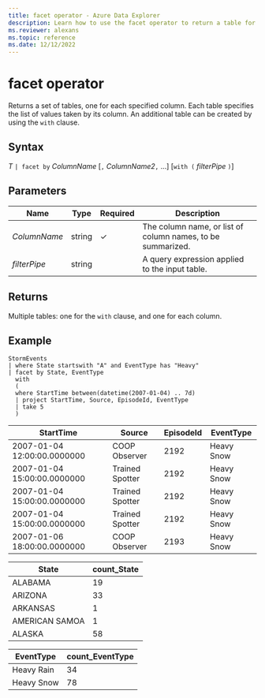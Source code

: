 ```yaml
---
title: facet operator - Azure Data Explorer
description: Learn how to use the facet operator to return a table for each specified column.
ms.reviewer: alexans
ms.topic: reference
ms.date: 12/12/2022
---
```

# facet operator

Returns a set of tables, one for each specified column.
Each table specifies the list of values taken by its column.
An additional table can be created by using the `with` clause.

## Syntax

*T* `| facet by` *ColumnName* [`,` *ColumnName2*`,` ...] [`with (` *filterPipe* `)`]

## Parameters

| Name | Type | Required | Description |
|--|--|--|--|
| *ColumnName* | string | &check; | The column name, or list of column names, to be summarized.|
| *filterPipe* | string | | A query expression applied to the input table.|

## Returns

Multiple tables: one for the `with` clause, and one for each column.

## Example

<!-- csl: https://help.kusto.windows.net/Samples -->
```kusto
StormEvents
| where State startswith "A" and EventType has "Heavy"
| facet by State, EventType
  with 
  (
  where StartTime between(datetime(2007-01-04) .. 7d) 
  | project StartTime, Source, EpisodeId, EventType
  | take 5
  )
```

|StartTime|Source|EpisodeId|EventType|
|---|---|---|---|
|2007-01-04 12:00:00.0000000|COOP Observer|2192|Heavy Snow|
|2007-01-04 15:00:00.0000000|Trained Spotter|2192|Heavy Snow|
|2007-01-04 15:00:00.0000000|Trained Spotter|2192|Heavy Snow|
|2007-01-04 15:00:00.0000000|Trained Spotter|2192|Heavy Snow|
|2007-01-06 18:00:00.0000000|COOP Observer|2193|Heavy Snow|

|State|count_State|
|---|---|
|ALABAMA|19|
|ARIZONA|33|
|ARKANSAS|1|
|AMERICAN SAMOA|1|
|ALASKA|58|

|EventType|count_EventType|
|---|---|
|Heavy Rain|34|
|Heavy Snow|78|
